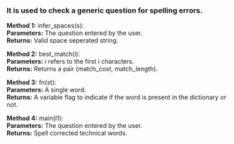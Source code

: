 ### It is used to check a generic question for spelling errors. 

**Method 1:** infer_spaces(s):<br/>
  **Parameters:** The question entered by the user.<br/>
   **Returns:** Valid space seperated string.<br/>
   
**Method 2:** best_match(i):<br/>
    **Parameters:** i refers to the first i characters.<br/>
    **Returns:** Returns a pair (match_cost, match_length).<br/>
 
**Method 3:** fn(st):<br/>
 **Parameters:**  A single word.<br/>
  **Returns:** A variable flag to indicate if the word is present in the dictionary or not.<br/>

**Method 4:** main(l1):<br/>
  **Parameters:** The question entered by the user.<br/>
  **Returns:** Spell corrected technical words.<br/>
